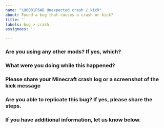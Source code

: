 ```yaml
---
name: "\U0001F6AB Unexpected crash / kick"
about: Found a bug that causes a crash or kick?
title: ''
labels: bug > crash
assignees: ''

---
```


### Are you using any other mods? If yes, which?


### What were you doing while this happened?


### Please share your Minecraft crash log or a screenshot of the kick message


### Are you able to replicate this bug? If yes, please share the steps.


### If you have additional information, let us know below.
